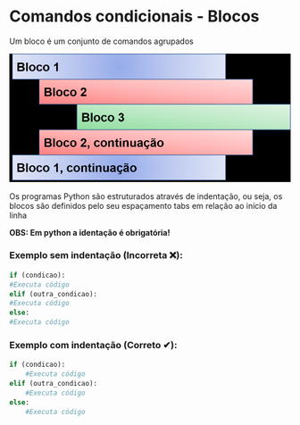 # Comandos condicionais -  Blocos

Um bloco é um conjunto de comandos agrupados

![Estrutura de blocos](bloco.png)

Os programas Python são estruturados através de indentação, ou seja, os blocos são definidos pelo seu espaçamento tabs em relação ao início da linha

**OBS: Em python a identação é obrigatória!**

### Exemplo sem indentação (Incorreta ❌):

~~~python
if (condicao):
#Executa código
elif (outra_condicao):
#Executa código
else: 
#Executa código
~~~

### Exemplo com indentação (Correto ✔):

~~~python
if (condicao):
    #Executa código
elif (outra_condicao):
    #Executa código
else: 
    #Executa código 
~~~